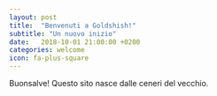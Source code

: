 ```yaml
---
layout: post
title:  "Benvenuti a Goldshish!"
subtitle: "Un nuovo inizio"
date:   2018-10-01 21:00:00 +0200
categories: welcome
icon: fa-plus-square
---
```


Buonsalve!
Questo sito nasce dalle ceneri del vecchio.
